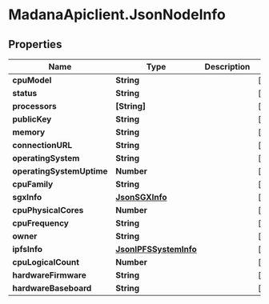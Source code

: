 # MadanaApiclient.JsonNodeInfo

## Properties

Name | Type | Description | Notes
------------ | ------------- | ------------- | -------------
**cpuModel** | **String** |  | [optional] 
**status** | **String** |  | [optional] 
**processors** | **[String]** |  | [optional] 
**publicKey** | **String** |  | [optional] 
**memory** | **String** |  | [optional] 
**connectionURL** | **String** |  | [optional] 
**operatingSystem** | **String** |  | [optional] 
**operatingSystemUptime** | **Number** |  | [optional] 
**cpuFamily** | **String** |  | [optional] 
**sgxInfo** | [**JsonSGXInfo**](JsonSGXInfo.md) |  | [optional] 
**cpuPhysicalCores** | **Number** |  | [optional] 
**cpuFrequency** | **String** |  | [optional] 
**owner** | **String** |  | [optional] 
**ipfsInfo** | [**JsonIPFSSystemInfo**](JsonIPFSSystemInfo.md) |  | [optional] 
**cpuLogicalCount** | **Number** |  | [optional] 
**hardwareFirmware** | **String** |  | [optional] 
**hardwareBaseboard** | **String** |  | [optional] 


